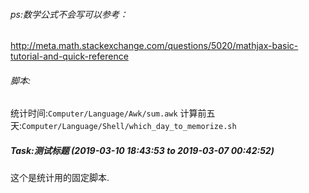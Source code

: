 ###### ps:数学公式不会写可以参考：

http://meta.math.stackexchange.com/questions/5020/mathjax-basic-tutorial-and-quick-reference

###### 脚本:

统计时间:`Computer/Language/Awk/sum.awk`
计算前五天:`Computer/Language/Shell/which_day_to_memorize.sh`

##### Task:测试标题 (2019-03-10 18:43:53 to 2019-03-07 00:42:52)
这个是统计用的固定脚本.
